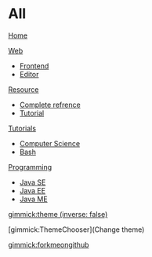 # All

[Home](index.md)

[Web]()

  * [Frontend](web/frontend.md)
  * [Editor](web/editor.md)
  
[Resource]()

  * [Complete refrence](res/ref.md)
  * [Tutorial](res/tut.md)

[Tutorials]()

  * [Computer Science](tut/cs.md)
  * [Bash](tut/bash.md)
  
[Programming]()

  * [Java SE](prog/j2se.md)
  * [Java EE](prog/j2ee.md)
  * [Java ME](prog/j2me.md)

[gimmick:theme (inverse: false)](readable)

[gimmick:ThemeChooser](Change theme)

[gimmick:forkmeongithub](http://github.com/ghaseminya/all)
